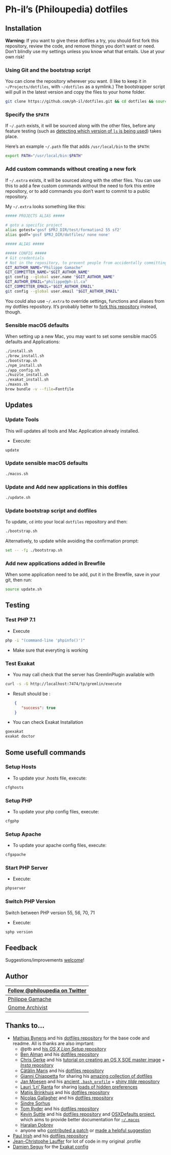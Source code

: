 # Ph-il’s (Philoupedia) dotfiles

## Installation

**Warning:** If you want to give these dotfiles a try, you should first fork this repository, review the code, and remove things you don’t want or need. Don’t blindly use my settings unless you know what that entails. Use at your own risk!

### Using Git and the bootstrap script

You can clone the repository wherever you want. (I like to keep it in `~/Projects/dotfiles`, with `~/dotfiles` as a symlink.) The bootstrapper script will pull in the latest version and copy the files to your home folder.

```bash
git clone https://github.com/ph-il/dotfiles.git && cd dotfiles && source bootstrap.sh
```

### Specify the `$PATH`

If `~/.path` exists, it will be sourced along with the other files, before any feature testing (such as [detecting which version of `ls` is being used](https://github.com/mathiasbynens/dotfiles/blob/aff769fd75225d8f2e481185a71d5e05b76002dc/.aliases#L21-26)) takes place.

Here’s an example `~/.path` file that adds `/usr/local/bin` to the `$PATH`:

```bash
export PATH="/usr/local/bin:$PATH"
```

### Add custom commands without creating a new fork

If `~/.extra` exists, it will be sourced along with the other files. You can use this to add a few custom commands without the need to fork this entire repository, or to add commands you don’t want to commit to a public repository.

My `~/.extra` looks something like this:

```bash
##### PROJECTS ALIAS #####
 
# goto a specific project
alias gotest='gosf $PRJ_DIR/test/formation2 55 sf2'
alias godf='gosf $PRJ_DIR/dotfiles/ none none' 

##### ALIAS #####

##### CONFIG #####
# Git credentials
# Not in the repository, to prevent people from accidentally committing under my name
GIT_AUTHOR_NAME="Philippe Gamache"
GIT_COMMITTER_NAME="$GIT_AUTHOR_NAME"
git config --global user.name "$GIT_AUTHOR_NAME"
GIT_AUTHOR_EMAIL="philippe@ph-il.ca"
GIT_COMMITTER_EMAIL="$GIT_AUTHOR_EMAIL"
git config --global user.email "$GIT_AUTHOR_EMAIL"
```

You could also use `~/.extra` to override settings, functions and aliases from my dotfiles repository. It’s probably better to [fork this repository](https://github.com/mathiasbynens/dotfiles/fork) instead, though.

### Sensible macOS defaults

When setting up a new Mac, you may want to set some sensible macOS defaults and Applications:


```bash
./install.sh
./brew_install.sh
./bootstrap.sh
./npm_install.sh
./app_config.sh
./kuzzle_install.sh
./exakat_install.sh
./maxos.sh
brew bundle -v --file=Fontfile
```

## Updates

### Update Tools 

This will updates all tools and Mac Application already installed.

* Execute:
```sh
update
```

### Update sensible macOS defaults

```bash
./macos.sh
```

### Update and Add new applications in this dotfiles

```bash
./update.sh
```


### Update bootstrap script and dotfiles

To update, `cd` into your local `dotfiles` repository and then:

```bash
./bootstrap.sh
```

Alternatively, to update while avoiding the confirmation prompt:

```bash
set -- -f; ./bootstrap.sh
```

### Add new applications added in Brewfile 

When some application need to be add, put it in the Brewfile, save in your git, then run:

```bash
source update.sh
```

## Testing

### Test PHP 7.1

* Execute
```sh
php -i "(command-line 'phpinfo()')"
```

* Make sure that everyting is working

### Test Exakat

* You may call check that the server has GremlinPlugin available with 

```sh
curl -s -G http://localhost:7474/tp/gremlin/execute
```

* Result should be : 

```json
    {
       "success": true
    }
```

* You can check Exakat Installation
```sh
goexakat
exakat doctor
```

## Some usefull commands

### Setup Hosts

* To update your .hosts file, execute:
```sh
cfghosts
```

### Setup PHP

* To update your php config files, execute:
```sh
cfgphp
```

### Setup Apache

* To update your apache config files, execute:
```sh
cfgapache
```

### Start PHP Server

* Execute:
```sh
phpserver
```

### Switch PHP Version

Switch between PHP version 55, 56, 70, 71

* Execute:
```sh
sphp version
```

## Feedback

Suggestions/improvements
[welcome](https://github.com/ph-il/dotfiles/issues)!

## Author

[Follow @philoupedia on Twitter](http://twitter.com/philopedia/) |
--- |
[Philippe Gamache](https://ph-il.ca/) |
[Gnome Archivist](https://gnomearchiviste.ca/) |

## Thanks to…

* [Mathias Bynens](https://mathiasbynens.be/) and his [dotfiles repository](https://github.com/mathiasbynens/dotfiles) for the base code and readme. All is thanks are also imprtant:  
  * @ptb and [his _OS X Lion Setup_ repository](https://github.com/ptb/Mac-OS-X-Lion-Setup)
  * [Ben Alman](http://benalman.com/) and his [dotfiles repository](https://github.com/cowboy/dotfiles)
  * [Chris Gerke](http://www.randomsquared.com/) and his [tutorial on creating an OS X SOE master image](http://chris-gerke.blogspot.com/2012/04/mac-osx-soe-master-image-day-7.html) + [_Insta_ repository](https://github.com/cgerke/Insta)
  * [Cătălin Mariș](https://github.com/alrra) and his [dotfiles repository](https://github.com/alrra/dotfiles)
  * [Gianni Chiappetta](http://gf3.ca/) for sharing his [amazing collection of dotfiles](https://github.com/gf3/dotfiles)
  * [Jan Moesen](http://jan.moesen.nu/) and his [ancient `.bash_profile`](https://gist.github.com/1156154) + [shiny _tilde_ repository](https://github.com/janmoesen/tilde)
  * [Lauri ‘Lri’ Ranta](http://lri.me/) for sharing [loads of hidden preferences](http://osxnotes.net/defaults.html)
  * [Matijs Brinkhuis](http://hotfusion.nl/) and his [dotfiles repository](https://github.com/matijs/dotfiles)
  * [Nicolas Gallagher](http://nicolasgallagher.com/) and his [dotfiles repository](https://github.com/necolas/dotfiles)
  * [Sindre Sorhus](http://sindresorhus.com/)
  * [Tom Ryder](https://sanctum.geek.nz/) and his [dotfiles repository](https://sanctum.geek.nz/cgit/dotfiles.git/about)
  * [Kevin Suttle](http://kevinsuttle.com/) and his [dotfiles repository](https://github.com/kevinSuttle/dotfiles) and [OSXDefaults project](https://github.com/kevinSuttle/OSXDefaults), which aims to provide better documentation for [`~/.macos`](https://mths.be/macos)
  * [Haralan Dobrev](http://hkdobrev.com/)
  * anyone who [contributed a patch](https://github.com/mathiasbynens/dotfiles/contributors) or [made a helpful suggestion](https://github.com/mathiasbynens/dotfiles/issues)
* [Paul Irish](http://paulirish.com) and his [dotfiles repository](https://github.com/paulirish/dotfiles)
* [Jean-Christophe Lauffer](https://github.com/jclauffer) for lot of code in my original .profile
* [Damien Seguy](http://exakat.io) for the [Exakat config](https://github.com/dseguy)

